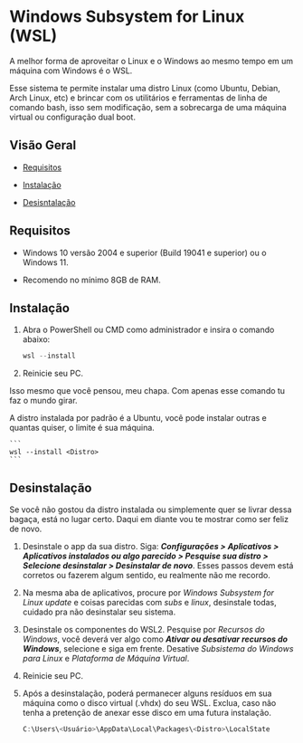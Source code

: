 # Windows Subsystem for Linux (WSL)

A melhor forma de aproveitar o Linux e o Windows ao mesmo tempo em um máquina com Windows é o WSL. 

Esse sistema te permite instalar uma distro Linux (como Ubuntu, Debian, Arch Linux, etc) e brincar com os utilitários e ferramentas de linha de comando bash, isso sem modificação, sem a sobrecarga de uma máquina virtual ou configuração dual boot.

## Visão Geral

- [Requisitos](#requisitos)

- [Instalação](#instalação)

- [Desisntalação](#desinstalação)

## Requisitos

- Windows 10 versão 2004 e superior (Build 19041 e superior) ou o Windows 11.

- Recomendo no mínimo 8GB de RAM.

## Instalação

1. Abra o PowerShell ou CMD como administrador e insira o comando abaixo:

    ```powershell
    wsl --install
    ```

2. Reinicie seu PC.

Isso mesmo que você pensou, meu chapa. Com apenas esse comando tu faz o mundo girar.

A distro instalada por padrão é a Ubuntu, você pode instalar outras e quantas quiser, o limite é sua máquina.

    ```
    wsl --install <Distro>
    ```

## Desinstalação

Se você não gostou da distro instalada ou simplemente quer se livrar dessa bagaça, está no lugar certo. Daqui em diante vou te mostrar como ser feliz de novo.

1. Desinstale o app da sua distro. Siga: ***Configurações > Aplicativos > Aplicativos instalados ou algo parecido > Pesquise sua distro > Selecione desinstalar > Desinstalar de novo***. Esses passos devem está corretos ou fazerem algum sentido, eu realmente não me recordo.

2. Na mesma aba de aplicativos, procure por *Windows Subsystem for Linux update* e coisas parecidas com *subs* e *linux*, desinstale todas, cuidado pra não desinstalar seu sistema.

3. Desinstale os componentes do WSL2. Pesquise por *Recursos do Windows*, você deverá ver algo como ***Ativar ou desativar recursos do Windows***, selecione e siga em frente. Desative *Subsistema do Windows para Linux* e *Plataforma de Máquina Virtual*.

4. Reinicie seu PC.

5. Após a desinstalação, poderá permanecer alguns resíduos em sua máquina como o disco virtual (.vhdx) do seu WSL. Exclua, caso não tenha a pretenção de anexar esse disco em uma futura instalação.

    ```powershell
    C:\Users\<Usuário>\AppData\Local\Packages\<Distro>\LocalState
    ```
